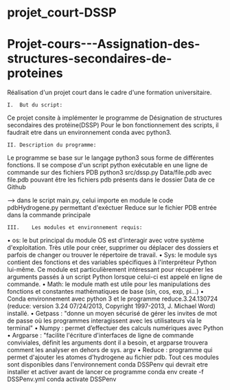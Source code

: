 # projet_court-DSSP

# Projet-cours---Assignation-des-structures-secondaires-de-proteines
Réalisation d'un projet court dans le cadre d'une formation universitaire.

	I.	But du script: 
Ce projet consite à implémenter le programme de Désignation de structures secondaires des protéine(DSSP)
Pour le bon fonctionnement des scripts, il faudrait etre dans un environnement conda avec python3.

	

 	II.	Description du programme:

Le programme se base sur le langage python3 sous forme de différentes fonctions.
Il se compose d'un script python exécutable en une ligne de commande sur des fichiers PDB
    python3 src/dssp.py Data/file.pdb
avec file.pdb pouvant être les fichiers pdb présents dans le dossier Data de ce Github
    
 --> dans le script main.py, celui importe en module le code pdbHydrogene.py permettant d'exéctuer Reduce sur le fichier PDB entrée dans la commande principale
    


	III.	Les modules et environnement requis:
   • os: le but principal du module OS est d'interagir avec votre système d'exploitation. Très utile pour créer, supprimer ou déplacer des dossiers et parfois de changer ou trouver le répertoire de travail.
   • Sys: le module sys contient des fonctions et des variables spécifiques à l'interpréteur Python lui-même. Ce module est particulièrement intéressant pour récupérer les arguments passés à un script Python lorsque celui-ci est appelé en ligne de commande.
   • Math: le module math est utile pour les manipulations des fonctions et constantes mathématiques de base (sin, cos, exp, pi...)
   • Conda environnement avec python 3 et le programme reduce.3.24.130724 (reduce: version 3.24 07/24/2013, Copyright 1997-2013, J. Michael Word) installé.
   • Getpass : "donne un moyen sécurisé de gérer les invites de mot de passe où les programmes interagissent avec les utilisateurs via le terminal"
   • Numpy : permet d’effectuer des calculs numériques avec Python
   • Argparse : "facilite l'écriture d'interfaces de ligne de commande conviviales, définit les arguments dont il a besoin, et argparse trouvera comment les analyser en dehors de sys. argv
   • Reduce : programme qui permet d'ajouter les atomes d'hydrogene au fichier pdb. 
   	Tout ces modules sont disponibles dans l'environnement conda DSSPenv qui devrait etre installer et activer avant de lancer ce programme
	conda env create -f DSSPenv.yml
	conda activate DSSPenv
   
   


